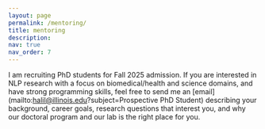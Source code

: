 ```yaml
---
layout: page
permalink: /mentoring/
title: mentoring
description: 
nav: true
nav_order: 7
---
```


I am recruiting PhD students for Fall 2025 admission. If you are interested in NLP research with a focus on biomedical/health and science domains, and have strong programming skills, feel free to send me an [email](mailto:halil@illinois.edu?subject=Prospective PhD Student) describing your background, career goals, research questions that interest you, and why our doctoral program and our lab is the right place for you.

